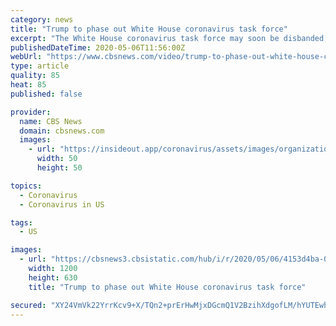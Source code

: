 ```yaml
---
category: news
title: "Trump to phase out White House coronavirus task force"
excerpt: "The White House coronavirus task force may soon be disbanded, according to President Trump. The remarks, which he made while touring a mask production facility in Arizona, seemingly caught Dr. Anthony Fauci by surprise."
publishedDateTime: 2020-05-06T11:56:00Z
webUrl: "https://www.cbsnews.com/video/trump-to-phase-out-white-house-coronavirus-task-force/"
type: article
quality: 85
heat: 85
published: false

provider:
  name: CBS News
  domain: cbsnews.com
  images:
    - url: "https://insideout.app/coronavirus/assets/images/organizations/cbsnews.com-50x50.jpg"
      width: 50
      height: 50

topics:
  - Coronavirus
  - Coronavirus in US

tags:
  - US

images:
  - url: "https://cbsnews3.cbsistatic.com/hub/i/r/2020/05/06/4153d4ba-0d39-4a8e-9ee7-e94df161fc8d/thumbnail/1200x630/76695a67eff6fc87a9015bb88ee28228/trump-eyeopener-2061738-640x360.jpg"
    width: 1200
    height: 630
    title: "Trump to phase out White House coronavirus task force"

secured: "XY24VmVk22YrrKcv9+X/TQn2+prErHwMjxDGcmQ1V2BzihXdgofLM/hYUTEwhBiNsm96/sXv9qlE7AGKFkHlXshqA31J8Oo3mrL/3919GfNXJwKnOUot4RefGfoqn8EhqVo/hg582p5o/GrSddAgjuw5hwzphMH7GhoUtWMeDMU/Ygfg6r092CW2JWYiJ8+iu/bEPSSGUHhXvcLStz3emeAjbynYPpO57VGFNiCoPcPPGEeDZv4ShvqOd8+AqZ+v/l04jJYYgWwSuWrDwIWJlch2lqkF6zMqsa5x3Hm7EUo0AwA6hTZDstWpLZHXlHQBMOZKHf/YwZ5irJbbbqED1HSPOaoweuup6MCHyPi3ESzWWUdwZOxcUDQ1IRyNR0jinlrvhx1KDvudRsMdbMyPvHKmiJF3zv4v0NUrXQnMQGryifjO5gTtChqcvTKlnWFQqfwdcl4ElYOjbJ92eg0sPxBn04uRsqvQd7HQE272hWQ=;b7hrR5fZ7tvSwB88QuIXpw=="
---
```


